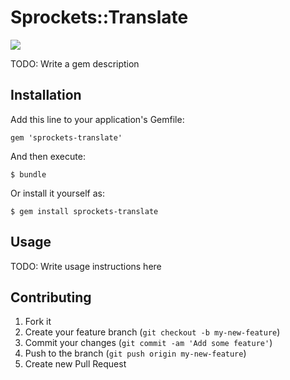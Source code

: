 # Sprockets::Translate

<a href="https://codeclimate.com/github/alanmulhall/sprockets-translate"><img src="https://codeclimate.com/github/alanmulhall/sprockets-translate.png" /></a>

TODO: Write a gem description

## Installation

Add this line to your application's Gemfile:

    gem 'sprockets-translate'

And then execute:

    $ bundle

Or install it yourself as:

    $ gem install sprockets-translate

## Usage

TODO: Write usage instructions here

## Contributing

1. Fork it
2. Create your feature branch (`git checkout -b my-new-feature`)
3. Commit your changes (`git commit -am 'Add some feature'`)
4. Push to the branch (`git push origin my-new-feature`)
5. Create new Pull Request
